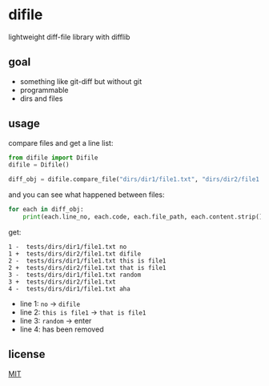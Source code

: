 # difile

lightweight diff-file library with difflib

## goal

- something like git-diff but without git
- programmable
- dirs and files

## usage

compare files and get a line list:

```python
from difile import Difile
difile = Difile()

diff_obj = difile.compare_file("dirs/dir1/file1.txt", "dirs/dir2/file1.txt")
```

and you can see what happened between files:

```python
for each in diff_obj:
    print(each.line_no, each.code, each.file_path, each.content.strip())
```

get:

```text
1 -  tests/dirs/dir1/file1.txt no
1 +  tests/dirs/dir2/file1.txt difile
2 -  tests/dirs/dir1/file1.txt this is file1
2 +  tests/dirs/dir2/file1.txt that is file1
3 -  tests/dirs/dir1/file1.txt random
3 +  tests/dirs/dir2/file1.txt
4 -  tests/dirs/dir1/file1.txt aha
```

- line 1: `no` -> `difile`
- line 2: `this is file1` -> `that is file1`
- line 3: `random` -> enter
- line 4: has been removed

## license

[MIT](LICENSE)
